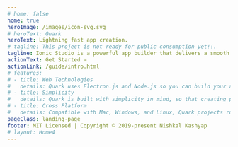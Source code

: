 ```yaml
---
# home: false
home: true
heroImage: /images/icon-svg.svg
# heroText: Quark
heroText: Lightning fast app creation.
# tagline: This project is not ready for public consumption yet!!.
tagline: Ionic Studio is a powerful app builder that delivers a smooth developer experience for teams building with Ionic. Get started with the fastest and easiest way to create award-winning cross-platform apps, from a single tool.
actionText: Get Started →
actionLink: /guide/intro.html
# features:
# - title: Web Technologies
#   details: Quark uses Electron.js and Node.js so you can build your app with HTML, CSS, and JavaScript.
# - title: Simplicity
#   details: Quark is built with simplicity in mind, so that creating projects with Quark is enjoyable, easy to learn, and accessible to just about anyone with basic programming skills.
# - title: Cross Platform
#   details: Compatible with Mac, Windows, and Linux, Quark projects run on all three platforms.
pageClass: landing-page
footer: MIT Licensed | Copyright © 2019-present Nishkal Kashyap
# layout: Home4
---
```

<Home4 />